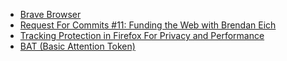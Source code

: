 - [Brave Browser](https://brave.com/)
- [Request For Commits #11: Funding the Web with Brendan Eich](https://changelog.com/rfc/11)
- [Tracking Protection in Firefox For Privacy and Performance](https://arxiv.org/abs/1506.04104)
- [BAT (Basic Attention Token)](https://basicattentiontoken.org/)